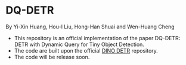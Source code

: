 # DQ-DETR
By Yi-Xin Huang, Hou-I Liu, Hong-Han Shuai and Wen-Huang Cheng

* This repository is an official implementation of the paper DQ-DETR: DETR with Dynamic Query for Tiny Object Detection.
* The code are built upon the official [DINO DETR](https://github.com/IDEA-Research/DINO) repository.
* The code will be release soon.